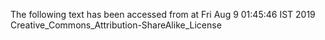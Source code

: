 The following text has been accessed from at Fri Aug 9 01:45:46 IST 2019
Creative_Commons_Attribution-ShareAlike_License
